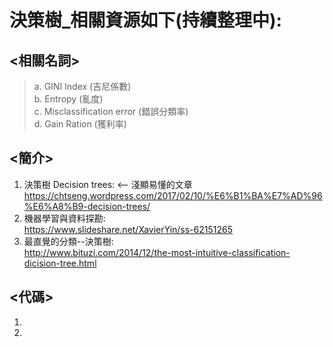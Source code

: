 # 決策樹_相關資源如下(持續整理中):
## <相關名詞>
> a. GINI Index (吉尼係數)  
> b. Entropy (亂度)  
> c. Misclassification error (錯誤分類率)  
> d. Gain Ration (獲利率)  

## <簡介>  
1. 決策樹 Decision trees: <-- 淺顯易懂的文章 
https://chtseng.wordpress.com/2017/02/10/%E6%B1%BA%E7%AD%96%E6%A8%B9-decision-trees/  
2. 機器學習與資料探勘:  
https://www.slideshare.net/XavierYin/ss-62151265  
3. 最直覺的分類--決策樹:  
http://www.bituzi.com/2014/12/the-most-intuitive-classification-dicision-tree.html
 
## <代碼>
1. 
2. 

